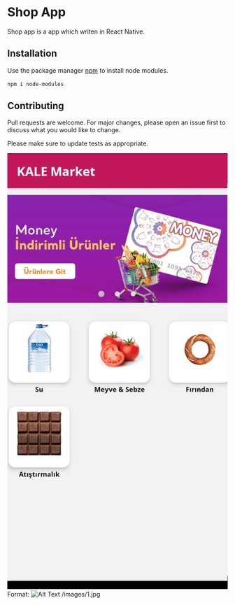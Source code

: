 # Shop App

Shop app is a app which writen in React Native.

## Installation

Use the package manager [npm](https://www.npmjs.com/package/node-modules) to install node modules.

```bash
npm i node-modules
```

## Contributing
Pull requests are welcome. For major changes, please open an issue first to discuss what you would like to change.

Please make sure to update tests as appropriate.









![GitHub Logo](/images/2.jpg)
Format: ![Alt Text](url)
/images/1.jpg
